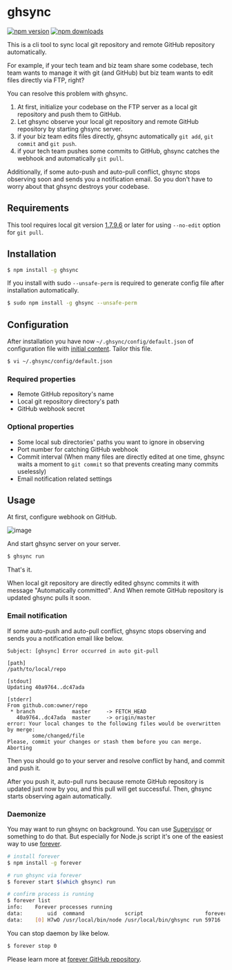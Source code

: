# ghsync

[![npm version](https://img.shields.io/npm/v/ghsync.svg?style=flat-square)](https://www.npmjs.com/package/ghsync)
[![npm downloads](https://img.shields.io/npm/dm/ghsync.svg?style=flat-square)](https://www.npmjs.com/package/ghsync)

This is a cli tool to sync local git repository and remote GitHub repository automatically.

For example, if your tech team and biz team share some codebase, tech team wants to manage it with git (and GitHub) but biz team wants to edit files directly via FTP, right?

You can resolve this problem with ghsync.

1. At first, initialize your codebase on the FTP server as a local git repository and push them to GitHub.
1. Let ghsync observe your local git repository and remote GitHub repository by starting ghsync server.
1. if your biz team edits files directly, ghsync automatically `git add`, `git commit` and `git push`.
1. if your tech team pushes some commits to GitHub, ghsync catches the webhook and automatically `git pull`.

Additionally, if some auto-push and auto-pull conflict, ghsync stops observing soon and sends you a notification email. So you don't have to worry about that ghsync destroys your codebase.

## Requirements

This tool requires local git version [1.7.9.6](https://git-scm.com/docs/git-pull/1.7.9.6) or later for using `--no-edit` option for `git pull`. 

## Installation

```bash
$ npm install -g ghsync
```

If you install with sudo `--unsafe-perm` is required to generate config file after installation automatically.

```bash
$ sudo npm install -g ghsync --unsafe-perm
```

## Configuration

After installation you have now `~/.ghsync/config/default.json` of configuration file with [initial content](config/default.json.placeholder). Tailor this file.

```bash
$ vi ~/.ghsync/config/default.json
```

### Required properties

* Remote GitHub repository's name
* Local git repository directory's path
* GitHub webhook secret

### Optional properties

* Some local sub directories' paths you want to ignore in observing
* Port number for catching GitHub webhook
* Commit interval (When many files are directly edited at one time, ghsync waits a moment to `git commit` so that prevents creating many commits uselessly)
* Email notification related settings

## Usage

At first, configure webhook on GitHub.

![image](https://cloud.githubusercontent.com/assets/4360663/19375726/20bc35c0-9212-11e6-9425-9009128fb1d3.png)

And start ghsync server on your server.

```bash
$ ghsync run
```

That's it.

When local git repository are directly edited ghsync commits it with message "Automatically committed". And When remote GitHub repository is updated ghsync pulls it soon.

### Email notification

If some auto-push and auto-pull conflict, ghsync stops observing and sends you a notification email like below.

```
Subject: [ghsync] Error occurred in auto git-pull

[path]
/path/to/local/repo

[stdout]
Updating 40a9764..dc47ada

[stderr]
From github.com:owner/repo
 * branch            master     -> FETCH_HEAD
   40a9764..dc47ada  master     -> origin/master
error: Your local changes to the following files would be overwritten by merge:
        some/changed/file
Please, commit your changes or stash them before you can merge.
Aborting
```

Then you should go to your server and resolve conflict by hand, and commit and push it.

After you push it, auto-pull runs because remote GitHub repository is updated just now by you, and this pull will get successful. Then, ghsync starts observing again automatically.

### Daemonize

You may want to run ghsync on background. You can use [Supervisor](http://supervisord.org/) or something to do that. But especially for Node.js script it's one of the easiest way to use [forever](https://github.com/foreverjs/forever).

```bash
# install forever
$ npm install -g forever

# run ghsync via forever
$ forever start $(which ghsync) run

# confirm process is running
$ forever list
info:    Forever processes running
data:        uid  command             script                    forever pid   id logfile                      uptime
data:    [0] H7wO /usr/local/bin/node /usr/local/bin/ghsync run 59716   59726    /home/user/.forever/H7wO.log 0:0:0:2.636
```

You can stop daemon by like below.

```bash
$ forever stop 0
```

Please learn more at [forever GitHub repository](https://github.com/foreverjs/forever).
